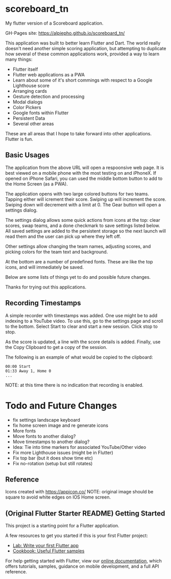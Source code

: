 # scoreboard_tn

My flutter version of a Scoreboard application.

GH-Pages site: https://alpiepho.github.io/scoreboard_tn/

This application was built to better learn Flutter and Dart.  The world really doesn't need another simple scoring application, but attempting to duplicate how several of these common applications work, provided a way to learn many things:

- Flutter itself
- Flutter web applications as a PWA
- Learn about some of it's short commings with respect to a Google Lighthouse score
- Arranging cards
- Gesture detection and processing
- Modal dialogs
- Color Pickers
- Google fonts within Flutter
- Persistent Data
- Several other areas

These are all areas that I hope to take forward into other applications.  Flutter is fun.

## Basic Usages

The application from the above URL will open a respoonsive web page.  It is best viewed on a mobile phone with the most testing on and iPhoneX.  If opened on iPhone Safari, you can used the middle bottom button to add to the Home Screen (as a PWA).

The application opens with two large colored buttons for two teams.  Tapping either will icrement their score.  Swiping up will increment the score.  Swiping down will decrement with a limit at 0.  The Gear button will open a settings dialog.

The settings dialog allows some quick actions from icons at the top: clear scores, swap teams, and a done checkmark to save settings listed below.  All saved settings are added to the persistent storage so the next launch will read them and the user can pick up where they left off.

Other settings allow changing the team names, adjusting scores, and picking colors for the team text and background.

At the bottom are a number of predefined fonts.  These are like the top icons, and will immediately be saved.

Below are some lists of things yet to do and possible future changes.

Thanks for trying out this applications.

## Recording Timestamps

A simple recorder with timestamps was added.  One use might be to add indexing to a YouTube video.  To use this, go to the settings page and scroll to the bottom.  Select Start to clear and start a new session.  Click stop to stop.

As the score is updated, a line with the score details is added.  Finally, use the Copy Clipboard to get a copy of the session.

The following is an example of what would be copied to the clipboard:
```
00:00 Start
01:33 Away 1, Home 0
...
```

NOTE: at this time there is no indication that recording is enabled.


# Todo and Future Changes
- fix settings landscape keyboard
- fix home screen image and re generate icons
- More fonts
- Move fonts to another dialog?
- Move timestamps to another dialog?
- Idea: Tie into time markers for associated YouTube/Other video
- Fix more Lighthouse issues (might be in Flutter)
- Fix top bar (but it does show time etc)
- Fix no-rotation (setup but still rotates)

## Reference

Icons created with https://appicon.co/  NOTE: original image should be square to avoid white edges on IOS Home screen.

## (Original Flutter Starter README) Getting Started

This project is a starting point for a Flutter application.

A few resources to get you started if this is your first Flutter project:

- [Lab: Write your first Flutter app](https://flutter.dev/docs/get-started/codelab)
- [Cookbook: Useful Flutter samples](https://flutter.dev/docs/cookbook)

For help getting started with Flutter, view our
[online documentation](https://flutter.dev/docs), which offers tutorials,
samples, guidance on mobile development, and a full API reference.

